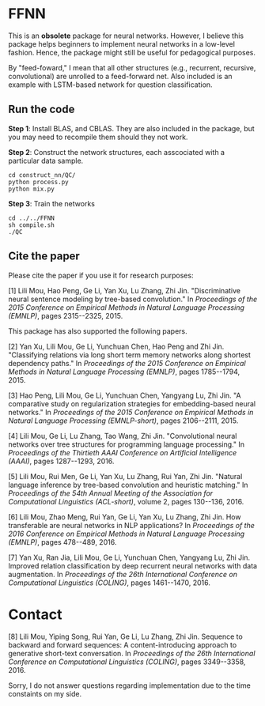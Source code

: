 # FFNN

This is an **obsolete** package for neural networks. However, I believe this package helps beginners to implement neural networks in a low-level fashion. Hence, the package might still be useful for pedagogical purposes.

By "feed-foward," I mean that all other structures (e.g., recurrent, recursive, convolutional) are unrolled to a feed-forward net. Also included is an example with LSTM-based network for question classification.

## Run the code

**Step 1**: Install BLAS, and CBLAS. They are also included in the package, but you may need to recompile them should they not work.

**Step 2**: Construct the network structures, each asscociated with a particular data sample.

    cd construct_nn/QC/
    python process.py
    python mix.py

**Step 3**: Train the networks

    cd ../../FFNN
    sh compile.sh
    ./QC

## Cite the paper

Please cite the paper if you use it for research purposes:

[1] Lili Mou, Hao Peng, Ge Li, Yan Xu, Lu Zhang, Zhi Jin. "Discriminative neural sentence modeling by tree-based convolution." In *Proceedings of the 2015 Conference on Empirical Methods in Natural Language Processing (EMNLP)*, pages 2315--2325, 2015.

  
  
This package has also supported the following papers.

[2] Yan Xu, Lili Mou, Ge Li, Yunchuan Chen, Hao Peng and Zhi Jin. "Classifying relations via long short term memory networks along shortest dependency paths." In *Proceedings of the 2015 Conference on Empirical Methods in Natural Language Processing (EMNLP)*, pages 1785--1794, 2015.

[3] Hao Peng, Lili Mou, Ge Li, Yunchuan Chen, Yangyang Lu, Zhi Jin. "A comparative study on regularization strategies for embedding-based neural networks." In *Proceedings of the 2015 Conference on Empirical Methods in Natural Language Processing (EMNLP-short)*, pages 2106--2111, 2015.

[4] Lili Mou, Ge Li, Lu Zhang, Tao Wang, Zhi Jin. "Convolutional neural networks over tree structures for programming language processing." In *Proceedings of the Thirtieth AAAI Conference on Artificial Intelligence (AAAI)*, pages 1287--1293, 2016.

[5] Lili Mou, Rui Men, Ge Li, Yan Xu, Lu Zhang, Rui Yan, Zhi Jin. "Natural language inference by tree-based convolution and heuristic matching." In *Proceedings of the 54th Annual Meeting of the Association for Computational Linguistics (ACL-short)*, volume 2, pages 130--136, 2016.

[6] Lili Mou, Zhao Meng, Rui Yan, Ge Li, Yan Xu, Lu Zhang, Zhi Jin. How transferable are neural networks in NLP applications? In *Proceedings of the 2016 Conference on Empirical Methods in Natural Language Processing (EMNLP)*, pages 478--489, 2016.

[7] Yan Xu, Ran Jia, Lili Mou, Ge Li, Yunchuan Chen, Yangyang Lu, Zhi Jin. Improved relation classification by deep recurrent neural networks with data augmentation. In *Proceedings of the 26th International Conference on Computational Linguistics (COLING)*, pages 1461--1470, 2016.
# Contact

[8] Lili Mou, Yiping Song, Rui Yan, Ge Li, Lu Zhang, Zhi Jin. Sequence to backward and forward sequences: A content-introducing approach to generative short-text conversation. In *Proceedings of the 26th International Conference on Computational Linguistics (COLING)*, pages 3349--3358, 2016.

Sorry, I do not answer questions regarding implementation due to the time constaints on my side.
